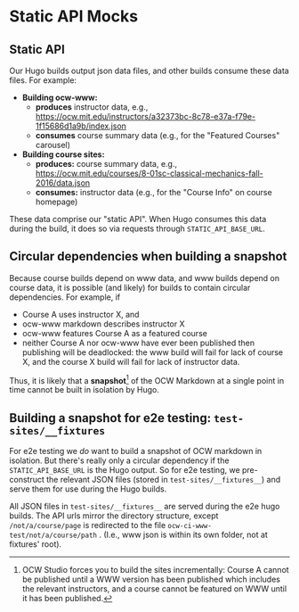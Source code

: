 # Static API Mocks

## Static API
Our Hugo builds output json data files, and other builds consume these data
files. For example:
 - **Building ocw-www:**
   - **produces** instructor data, e.g., https://ocw.mit.edu/instructors/a32373bc-8c78-e37a-f79e-1f15686d1a9b/index.json
   - **consumes** course summary data (e.g., for the "Featured Courses" carousel)
- **Building course sites:**
  - **produces:** course summary data, e.g., https://ocw.mit.edu/courses/8-01sc-classical-mechanics-fall-2016/data.json
  - **consumes:** instructor data (e.g., for the "Course Info" on course homepage)

These data comprise our "static API". When Hugo consumes this data during the build, it does so via requests through `STATIC_API_BASE_URL`.

## Circular dependencies when building a snapshot
Because course builds depend on www data, and www builds depend on course data, it is possible (and likely) for builds to contain circular dependencies. For example, if
 - Course A uses instructor X, and
 - ocw-www markdown describes instructor X
 - ocw-www features Course A as a featured course
 - neither Course A nor ocw-www have ever been published
then publishing will be deadlocked: the www build will fail for lack of course X, and the course X build will fail for lack of instructor data.

Thus, it is likely that a **snapshot**[^1] of the OCW Markdown at a single point in time cannot be built in isolation by Hugo.

[^1]: OCW Studio forces you to build the sites incrementally: Course A cannot be published until a WWW version has been published which includes the relevant instructors, and a course cannot be featured on WWW until it has been published.

## Building a snapshot for e2e testing: `test-sites/__fixtures`

For e2e testing we *do* want to build a snapshot of OCW markdown in isolation. But there's really only a circular dependency if the `STATIC_API_BASE_URL` is the Hugo output. So for e2e testing, we pre-construct the relevant JSON files (stored in `test-sites/__fixtures__`) and serve them for use during the Hugo builds.

All JSON files in `test-sites/__fixtures__` are served during the e2e hugo builds. The API urls mirror the directory structure, except `/not/a/course/page` is redirected to the file `ocw-ci-www-test/not/a/course/path` . (I.e., www json is within its own folder, not at fixtures' root).
